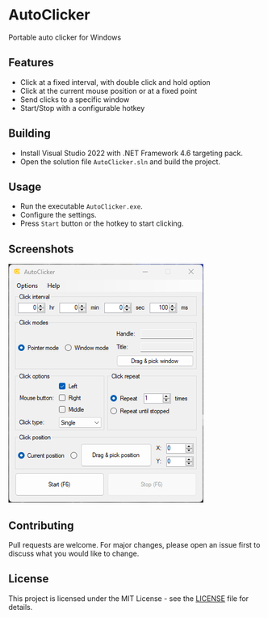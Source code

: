 # AutoClicker

Portable auto clicker for Windows

## Features

- Click at a fixed interval, with double click and hold option
- Click at the current mouse position or at a fixed point
- Send clicks to a specific window
- Start/Stop with a configurable hotkey

## Building

- Install Visual Studio 2022 with .NET Framework 4.6 targeting pack.
- Open the solution file `AutoClicker.sln` and build the project.

## Usage

- Run the executable `AutoClicker.exe`.
- Configure the settings.
- Press `Start` button or the hotkey to start clicking.

## Screenshots

![Screenshot of the application](docs/screenshot.png)

## Contributing

Pull requests are welcome. For major changes, please open an issue first to discuss what you would like to change.

## License

This project is licensed under the MIT License - see the [LICENSE](LICENSE) file for details.
